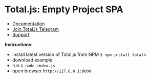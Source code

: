 # Total.js: Empty Project SPA

- [Documentation](https://docs.totaljs.com)
- [Join Total.js Telegram](https://t.me/totaljs)
- [Support](https://www.totaljs.com/support/)

__Instructions__:

- install latest version of Total.js from NPM `$ npm install total4`
- download example
- run `$ node index.js`
- open browser `http://127.0.0.1:8000`